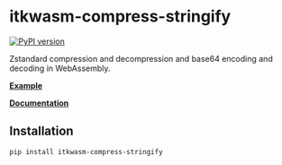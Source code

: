 # itkwasm-compress-stringify

[![PyPI version](https://badge.fury.io/py/itkwasm-compress-stringify.svg)](https://badge.fury.io/py/itkwasm-compress-stringify)

Zstandard compression and decompression and base64 encoding and decoding in WebAssembly.

[**Example**](https://itk-compress-stringify-py-app.on.fleek.co/)

[**Documentation**](https://itk-wasm-compress-stringify-python-docs.on.fleek.co/)

## Installation

```sh
pip install itkwasm-compress-stringify
```
